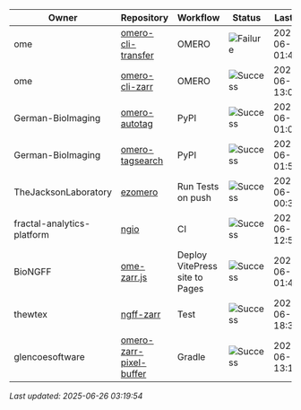 | Owner | Repository | Workflow | Status | Last Run | URL |
| ----- | ---------- | -------- | ------ | -------- | --- |
| ome | [omero-cli-transfer](https://github.com/ome/omero-cli-transfer) | OMERO | ![Failure](https://img.shields.io/badge/Failure-red) | 2025-06-26 01:44:51 | [15891021810](https://github.com/ome/omero-cli-transfer/actions/runs/15891021810) |
| ome | [omero-cli-zarr](https://github.com/ome/omero-cli-zarr) | OMERO | ![Success](https://img.shields.io/badge/Success-brightgreen) | 2025-06-25 13:06:44 | [15877186374](https://github.com/ome/omero-cli-zarr/actions/runs/15877186374) |
| German-BioImaging | [omero-autotag](https://github.com/German-BioImaging/omero-autotag) | PyPI | ![Success](https://img.shields.io/badge/Success-brightgreen) | 2025-06-26 01:04:46 | [15890530103](https://github.com/German-BioImaging/omero-autotag/actions/runs/15890530103) |
| German-BioImaging | [omero-tagsearch](https://github.com/German-BioImaging/omero-tagsearch) | PyPI | ![Success](https://img.shields.io/badge/Success-brightgreen) | 2025-06-26 01:56:57 | [15891173522](https://github.com/German-BioImaging/omero-tagsearch/actions/runs/15891173522) |
| TheJacksonLaboratory | [ezomero](https://github.com/TheJacksonLaboratory/ezomero) | Run Tests on push | ![Success](https://img.shields.io/badge/Success-brightgreen) | 2025-06-22 00:36:45 | [15801168179](https://github.com/TheJacksonLaboratory/ezomero/actions/runs/15801168179) |
| fractal-analytics-platform | [ngio](https://github.com/fractal-analytics-platform/ngio) | CI | ![Success](https://img.shields.io/badge/Success-brightgreen) | 2025-06-24 12:56:11 | [15851043702](https://github.com/fractal-analytics-platform/ngio/actions/runs/15851043702) |
| BioNGFF | [ome-zarr.js](https://github.com/BioNGFF/ome-zarr.js) | Deploy VitePress site to Pages | ![Success](https://img.shields.io/badge/Success-brightgreen) | 2025-06-26 01:45:07 | [15891025207](https://github.com/BioNGFF/ome-zarr.js/actions/runs/15891025207) |
| thewtex | [ngff-zarr](https://github.com/thewtex/ngff-zarr) | Test | ![Success](https://img.shields.io/badge/Success-brightgreen) | 2025-06-24 18:36:53 | [15858720632](https://github.com/thewtex/ngff-zarr/actions/runs/15858720632) |
| glencoesoftware | [omero-zarr-pixel-buffer](https://github.com/glencoesoftware/omero-zarr-pixel-buffer) | Gradle | ![Success](https://img.shields.io/badge/Success-brightgreen) | 2025-06-18 13:11:48 | [15733787770](https://github.com/glencoesoftware/omero-zarr-pixel-buffer/actions/runs/15733787770) |


*Last updated: 2025-06-26 03:19:54*